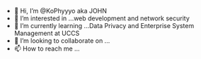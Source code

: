 - 👋 Hi, I’m @KoPhyyyo aka JOHN
- 👀 I’m interested in ...web development and network security
- 🌱 I’m currently learning ...Data Privacy and Enterprise System Management at UCCS
- 💞️ I’m looking to collaborate on ...
- 📫 How to reach me ...

<!---
KoPhyyyo/KoPhyyyo is a ✨ special ✨ repository because its `README.md` (this file) appears on your GitHub profile.
You can click the Preview link to take a look at your changes.
--->
